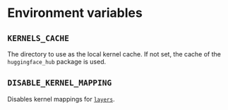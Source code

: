 # Environment variables

## `KERNELS_CACHE`

The directory to use as the local kernel cache. If not set, the cache
of the `huggingface_hub` package is used.

## `DISABLE_KERNEL_MAPPING`

Disables kernel mappings for [`layers`](layers.md).
